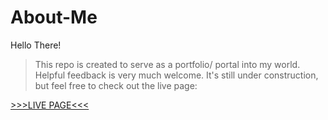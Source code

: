 # About-Me
Hello There!

>This repo is created to serve as a portfolio/ portal into my world.
Helpful feedback is very much welcome. It's still under construction, but feel free to check out the live page: 

[>>>LIVE PAGE<<<](https://bagais.github.io/My-Portfolio/)
